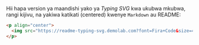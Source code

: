 Hii hapa version ya maandishi yako ya *Typing SVG* kwa ukubwa mkubwa, rangi kijivu, na yakiwa katikati (centered) kwenye `Markdown` au README:

```markdown
<p align="center">
  <img src="https://readme-typing-svg.demolab.com?font=Fira+Code&size=40&duration=3000&pause=700&color=808080&center=true&vCenter=true&width=1000&height=80&lines=🤖+SMASH-V1+BOT;⚡+POWERFUL+BOT+SYSTEM;🔥+POWERED+BY+SIR+LOFT;💥+NEXT+GEN+WHATSAPP+BOT" alt="Typing SVG" />
</p>
